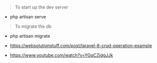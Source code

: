> To start up the dev server

-   php artisan serve

> To migrate the db

-   php artisan migrate

-   https://websolutionstuff.com/post/laravel-8-crud-operation-example
-   https://www.youtube.com/watch?v=YGqCZjdgJJk
